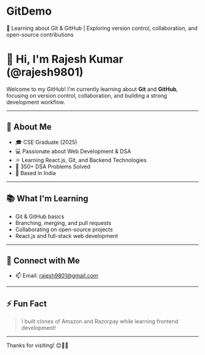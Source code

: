 # GitDemo
📘 Learning about Git &amp; GitHub | Exploring version control, collaboration, and open-source contributions
<br/>
# 👋 Hi, I'm Rajesh Kumar (@rajesh9801)

Welcome to my GitHub! I'm currently learning about **Git** and **GitHub**, focusing on version control, collaboration, and building a strong development workflow.

---

## 🚀 About Me
- 🎓 CSE Graduate (2025)
- 💻 Passionate about Web Development & DSA
- ⚛️ Learning React.js, Git, and Backend Technologies
- 🧠 350+ DSA Problems Solved
- 📍 Based in India

---

## 📚 What I'm Learning
- Git & GitHub basics
- Branching, merging, and pull requests
- Collaborating on open-source projects
- React.js and full-stack web development

---

## 🔗 Connect with Me
- 📫 Email: rajesh9801@gmail.com  

---

## ⚡ Fun Fact
> I built clones of Amazon and Razorpay while learning frontend development!

---

Thanks for visiting! 😊👍🏻
